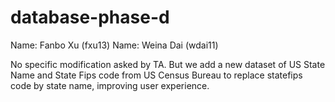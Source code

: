 # database-phase-d
Name: Fanbo Xu (fxu13)
Name: Weina Dai (wdai11)

No specific modification asked by TA. But we add a new dataset of US State Name and State Fips code from US Census Bureau to replace statefips code by state name, improving user experience.
